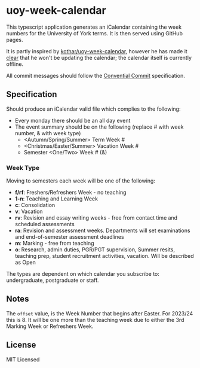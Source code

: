 # uoy-week-calendar

This typescript application generates an iCalendar containing the week numbers for the University of York terms. It is then served using GitHub pages.   

It is partly inspired by [kothar/uoy-week-calendar](https://github.com/kothar/uoy-week-calendar), however he has made it [clear](https://github.com/kothar/uoy-week-calendar/blob/3648bc85d0478d19cb6d6bef9ca5ba7dd907f9ff/index.php#L28) that he won't be updating the calendar; the calendar itself is currently offline.

All commit messages should follow the [Convential Commit](https://cheatography.com/albelop/cheat-sheets/conventional-commits/) specification.

## Specification

Should produce an iCalendar valid file which complies to the following:
- Every monday there should be an all day event
- The event summary should be on the following (replace # with week number, & with week type)
  - <Autumn/Spring/Summer> Term Week #
  - <Christmas/Easter/Summer> Vacation Week #
  - Semester <One/Two> Week # (&)

### Week Type

Moving to semesters each week will be one of the following:

- **f/rf**: Freshers/Refreshers Week - no teaching
- **1-n**: Teaching and Learning Week
- **c**: Consolidation
- **v**: Vacation
- **rv**: Revision and essay writing weeks - free from contact time and scheduled assessments
- **ra**: Revision and assessment weeks. Departments will set examinations and end-of-semester assessment deadlines
- **m**: Marking - free from teaching
- **o**: Research, admin duties, PGR/PGT supervision, Summer resits, teaching prep, student recruitment activities, vacation. Will be described as Open

The types are dependent on which calendar you subscribe to: undergraduate, postgraduate or staff.

## Notes

The `offset` value, is the  Week Number that begins after Easter. For 2023/24 this is 8. It will be one more than the teaching week due to either the 3rd Marking Week or Refreshers Week.

## License

MIT Licensed
